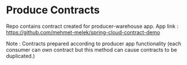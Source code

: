 # Produce Contracts 

Repo contains contract created for producer-warehouse app.
App link : https://github.com/mehmet-melek/spring-cloud-contract-demo

Note : Contracts prepared according to producer app functionality
(each consumer can own contract but this method can cause contracts to be duplicated.)  
